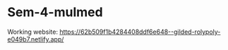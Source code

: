 # Sem-4-mulmed
Working website: https://62b509f1b4284408ddf6e648--gilded-rolypoly-e049b7.netlify.app/

